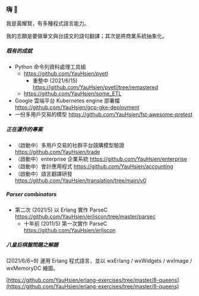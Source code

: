 ### 嗨 👋
我是黃耀賢，有多種程式語言能力。

我的志願是要做華文與台語文的語句翻譯；其次是將商業系統抽象化。

<!--
**YauHsien/YauHsien** is a ✨ _special_ ✨ repository because its `README.md` (this file) appears on your GitHub profile.

Here are some ideas to get you started:

- 🔭 I’m currently working on ...
- 🌱 I’m currently learning ...
- 👯 I’m looking to collaborate on ...
- 🤔 I’m looking for help with ...
- 💬 Ask me about ...
- 📫 How to reach me: ...
- 😄 Pronouns: ...
- ⚡ Fun fact: ...
-->
##### 既有的成就
- Python 命令列資料處理工具組
  - https://github.com/YauHsien/pyetl
    - 重整中 (2021/6/15) https://github.com/YauHsien/pyetl/tree/remastered
  - https://github.com/YauHsien/some_ETL
- Google 雲端平台 Kubernetes engine 部署檔 https://github.com/YauHsien/gcp-gke-deployment
- 一份多用戶交易的模型 https://github.com/YauHsien/fst-awesome-pretest 

##### 正在運作的專案
- （啟動中）多用戶交易的社群平台競購模型驗證 https://github.com/YauHsien/trade
- （啟動中）enterprise 企業系統 https://github.com/YauHsien/enterprise
- （啟動中）會計應用程式 https://github.com/YauHsien/accounting
- （啟動中）語言翻譯研發 https://github.com/YauHsien/translation/tree/main/v0

##### Parser combinators
- 第二次 (2021/5) 以 Erlang 實作 ParseC https://github.com/YauHsien/erljscon/tree/master/parsec
  - 十年前 (2011/5) 第一次實作 ParseC https://github.com/YauHsien/erljscon

##### 八皇后棋盤問題之解題
(2021/6/6~9) 運用 Erlang 程式語言，並以 wxErlang / wxWidgets / wxImage / wxMemoryDC 繪圖。

[https://github.com/YauHsien/erlang-exercises/tree/master/8-queens](https://github.com/YauHsien/erlang-exercises/tree/master/8-queens)
